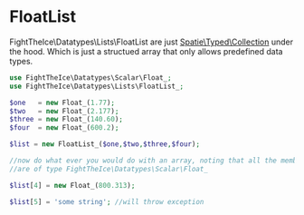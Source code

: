 # FloatList
FightTheIce\Datatypes\Lists\FloatList are just [Spatie\Typed\Collection](https://github.com/spatie/typed) under the hood. Which is just a structued array that only allows predefined data types.

```php
use FightTheIce\Datatypes\Scalar\Float_;
use FightTheIce\Datatypes\Lists\FloatList_;

$one   = new Float_(1.77);
$two   = new Float_(2.177);
$three = new Float_(140.60);
$four  = new Float_(600.2);

$list = new FloatList_($one,$two,$three,$four);

//now do what ever you would do with an array, noting that all the members of this array
//are of type FightTheIce\Datatypes\Scalar\Float_

$list[4] = new Float_(800.313);

$list[5] = 'some string'; //will throw exception
```
